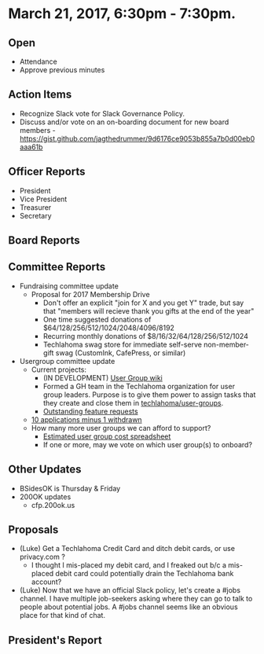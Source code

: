 # March 21, 2017, 6:30pm - 7:30pm.

## Open
* Attendance
* Approve previous minutes

## Action Items
* Recognize Slack vote for Slack Governance Policy.
* Discuss and/or vote on an on-boarding document for new board members -
  https://gist.github.com/jagthedrummer/9d6176ce9053b855a7b0d00eb0aaa61b

## Officer Reports
* President
* Vice President
* Treasurer
* Secretary

## Board Reports

## Committee Reports
* Fundraising committee update
  * Proposal for 2017 Membership Drive
    * Don't offer an explicit "join for X and you get Y" trade, but say that "members will recieve thank you gifts at the end of the year"
    * One time suggested donations of $64/128/256/512/1024/2048/4096/8192
    * Recurring monthly donations of $8/16/32/64/128/256/512/1024
    * Techlahoma swag store for immediate self-serve non-member-gift swag (CustomInk, CafePress, or similar)
* Usergroup committee update
  * Current projects:
    * (IN DEVELOPMENT) [User Group wiki](https://github.com/techlahoma/user-groups/wiki)
    * Formed a GH team in the Techlahoma organization for user group leaders. Purpose is to give them power to assign tasks that they create and close them in [techlahoma/user-groups](https://github.com/techlahoma/user-groups/).
    * [Outstanding feature requests](https://github.com/techlahoma/user-groups/issues?q=is%3Aissue+is%3Aopen+label%3A%22feature+request%22)
  * [10 applications minus 1 withdrawn](https://gist.github.com/seejessicacode/b9122dff8b2b381470aeac5a3771a272)
  * How many more user groups we can afford to support?
    * [Estimated user group cost spreadsheet](https://drive.google.com/open?id=0B-2D-Mky2CA-alRXQ1VZOUh5Qkk)
    * If one or more, may we vote on which user group(s) to onboard?

## Other Updates
* BSidesOK is Thursday & Friday
* 200OK updates
  * cfp.200ok.us

## Proposals
* (Luke) Get a Techlahoma Credit Card and ditch debit cards, or use privacy.com ?
  * I thought I mis-placed my debit card, and I freaked out b/c a mis-placed debit card could potentially drain the Techlahoma bank account?
* (Luke) Now that we have an official Slack policy, let's create a #jobs channel. I have multiple job-seekers asking where they can go to talk to people about potential jobs. A #jobs channel seems like an obvious place for that kind of chat.
  
## President's Report 
